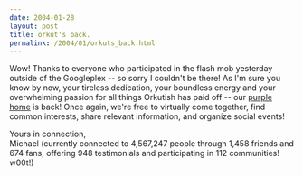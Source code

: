 ```yaml
---
date: 2004-01-28
layout: post
title: orkut's back.
permalink: /2004/01/orkuts_back.html
---
```


Wow! Thanks to everyone who participated in the flash mob yesterday outside of the Googleplex -- so sorry I couldn't be there! As I'm sure you know by now, your tireless dedication, your boundless energy and your overwhelming passion for all things Orkutish has paid off -- our [purple home](http://www.orkut.com/) is back! Once again, we're free to virtually come together, find common interests, share relevant information, and organize social events!

Yours in connection,  
Michael (currently connected to 4,567,247 people through 1,458 friends and 674 fans, offering 948 testimonials and participating in 112 communities! w00t!)